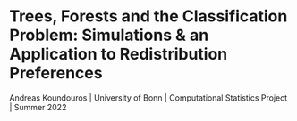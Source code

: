 # Trees, Forests and the Classification Problem: Simulations & an Application to Redistribution Preferences

Andreas Koundouros | University of Bonn | Computational Statistics Project | Summer 2022
